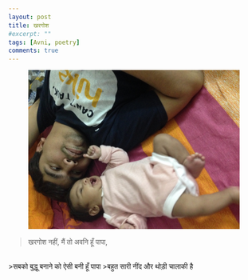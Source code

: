 ```yaml
---
layout: post
title: खरगोश
#excerpt: ""
tags: [Avni, poetry]
comments: true
---
```

<figure>
    <a href="/images/khargosh.jpg"><img src="/images/khargosh.jpg"></a>
</figure>

>खरगोश नहीं, मैं तो अवनि हूँ पापा,
<br />
>सबको बुद्धू बनाने को ऐसी बनी हूँ पापा 
>बहुत सारी नींद और थोड़ी चालाकी है
